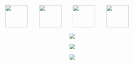 <br/>
<div align="center">
  <img
    src="https://cdn.jsdelivr.net/gh/devicons/devicon@latest/icons/html5/html5-plain.svg"
    width="70px"
  />&nbsp;&nbsp;&nbsp;&nbsp;&nbsp;&nbsp;&nbsp;&nbsp;
  <img
    src="https://cdn.jsdelivr.net/gh/devicons/devicon@latest/icons/css3/css3-plain.svg"
    width="70px"
    />&nbsp;&nbsp;&nbsp;&nbsp;&nbsp;&nbsp;&nbsp;&nbsp;
  <img
    src="https://cdn.jsdelivr.net/gh/devicons/devicon@latest/icons/javascript/javascript-original.svg"
    width="70px"
  />&nbsp;&nbsp;&nbsp;&nbsp;&nbsp;&nbsp;&nbsp;&nbsp;
        <img
    src="https://cdn.jsdelivr.net/gh/devicons/devicon@latest/icons/git/git-original.svg"
    width="70px"
  />&nbsp;&nbsp;&nbsp;&nbsp;&nbsp;&nbsp;&nbsp;&nbsp;
  <br />
  <br />
  <img
    src="https://github-readme-stats.vercel.app/api?username=hulchenko&show_icons=true&theme=react&&hide_border=true"
  />
  <br />
  <br />
  <img
    src="https://github-readme-streak-stats.herokuapp.com/?user=hulchenko&&theme=react&&hide_border=true"
  />
 <br />
  <br />
         <img
    src="https://github-readme-stats.vercel.app/api/top-langs/?username=hulchenko&layout=compact&&theme=react"
  />
</div>
<!--
<img
    src="https://cdn.jsdelivr.net/gh/devicons/devicon@latest/icons/react/react-original.svg"
    width="70px"
  />&nbsp;&nbsp;&nbsp;&nbsp;&nbsp;&nbsp;&nbsp;&nbsp;
  
  
- 🔭 I’m currently working on ...
- 🌱 I’m currently learning ...
- 👯 I’m looking to collaborate on ...
- 🤔 I’m looking for help with ...
- 💬 Ask me about ...
- 📫 How to reach me: ...
- 😄 Pronouns: ...
- ⚡ Fun fact: ...
-->
